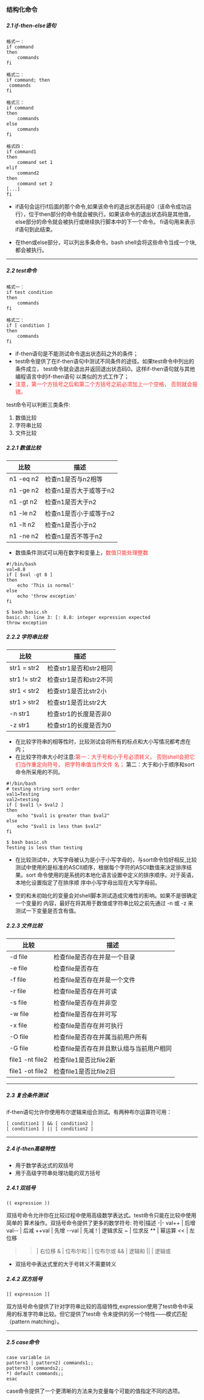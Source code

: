 ### 结构化命令
##### 2.1  if-then-else语句
```
格式一：
if command 
then 
    commands 
fi

格式二：
if command; then 
 commands 
fi

格式三：
if command 
then
    commands 
else
    commands 
fi

格式四：
if command1 
then
    command set 1 
elif 
    command2 
then
    command set 2
[...]
fi
```
- if语句会运行if后面的那个命令,如果该命令的退出状态码是0（该命令成功运行），位于then部分的命令就会被执行。如果该命令的退出状态码是其他值，else部分的命令就会被执行或继续执行脚本中的下一个命令。
fi语句用来表示if语句到此结束。

- 在then或else部分，可以列出多条命令。bash shell会将这些命令当成一个块,都会被执行。
***
##### 2.2 test命令
```
格式一：
if test condition 
then 
    commands 
fi

格式二：
if [ condition ] 
then 
    commands 
fi
```
- if-then语句是不能测试命令退出状态码之外的条件；
- test命令提供了在if-then语句中测试不同条件的途径。如果test命令中列出的条件成立， test命令就会退出并返回退出状态码0。这样if-then语句就与其他编程语言中的if-then语句 以类似的方式工作了；
- <font color=#FF3030>注意，第一个方括号之后和第二个方括号之前必须加上一个空格， 否则就会报错。</font>

test命令可以判断三类条件:
1. 数值比较
2. 字符串比较
3. 文件比较

##### 2.2.1 数值比较
比较|描述
-|-
n1 -eq n2 | 检查n1是否与n2相等
n1 -ge n2 | 检查n1是否大于或等于n2
n1 -gt n2 | 检查n1是否大于n2
n1 -le n2 | 检查n1是否小于或等于n2
n1 -lt n2 | 检查n1是否小于n2
n1 -ne n2 | 检查n1是否不等于n2
- 数值条件测试可以用在数字和变量上，<font color=#FF3030>数值只能处理整数</font>
```
#!/bin/bash
val=8.8
if [ $val -gt 8 ]
then
	echo 'This is normal'
else
	echo 'throw exception'
fi

$ bash basic.sh
basic.sh: line 3: [: 8.8: integer expression expected
throw exception
```
##### 2.2.2 字符串比较
比较|描述
-|-
str1 = str2 | 检查str1是否和str2相同
str1 != str2 | 检查str1是否和str2不同
str1 < str2 | 检查str1是否比str2小
str1 > str2 | 检查str1是否比str2大
-n str1 | 检查str1的长度是否非0
-z str1 | 检查str1的长度是否为0  
- 在比较字符串的相等性时，比较测试会将所有的标点和大小写情况都考虑在内；
- 在比较字符串大小时注意:<font color=#FF3030>第一：大于号和小于号必须转义， 否则shell会把它们当作重定向符号， 把字符串值当作文件 名； </font> 第二：大于和小于顺序和sort命令所采用的不同。
```
#!/bin/bash
# testing string sort order 
val1=Testing 
val2=testing
if [ $val1 \> $val2 ] 
then
	echo "$val1 is greater than $val2" 
else
	echo "$val1 is less than $val2" 
fi

$ bash basic.sh
Testing is less than testing
```
- 在比较测试中，大写字母被认为是小于小写字母的，与sort命令恰好相反,比较测试中使用的是标准的ASCII顺序，根据每个字符的ASCII数值来决定排序结果。sort 命令使用的是系统的本地化语言设置中定义的排序顺序。对于英语，本地化设置指定了在排序顺 序中小写字母出现在大写字母前。

- 空的和未初始化的变量会对shell脚本测试造成灾难性的影响。如果不是很确定一个变量的 内容，最好在将其用于数值或字符串比较之前先通过 -n 或 -z 来测试一下变量是否含有值。

##### 2.2.3 文件比较
比较|描述
-|-
-d file | 检查file是否存在并是一个目录
-e file | 检查file是否存在
-f file | 检查file是否存在并是一个文件
-r file | 检查file是否存在并可读
-s file | 检查file是否存在并非空
-w file | 检查file是否存在并可写
-x file | 检查file是否存在并可执行
-O file | 检查file是否存在并属当前用户所有
-G file | 检查file是否存在并且默认组与当前用户相同
file1 -nt file2 | 检查file1是否比file2新
file1 -ot file2 | 检查file1是否比file2旧

*** 
##### 2.3 复合条件测试
if-then语句允许你使用布尔逻辑来组合测试。有两种布尔运算符可用：
```
[ condition1 ] && [ condition2 ]
[ condition1 ] || [ condition2 ]
```
***
##### 2.4 if-then高级特性
- 用于数学表达式的双括号
- 用于高级字符串处理功能的双方括号

##### 2.4.1 双括号
```
(( expression ))
```
双括号命令允许你在比较过程中使用高级数学表达式。test命令只能在比较中使用简单的 算术操作。双括号命令提供了更多的数学符号:
符号|描述
-|-
val++ | 后增
val-- | 后减
++val | 先增
--val | 先减
! | 逻辑求反
~ | 位求反
** | 幂运算 
<< | 左位移
>> | 右位移
& | 位布尔和
\| | 位布尔或
&& | 逻辑和
\|\| | 逻辑或
- 双括号中表达式里的大于号转义不需要转义

##### 2.4.2 双方括号
```
[[ expression ]]
```
双方括号命令提供了针对字符串比较的高级特性,expression使用了test命令中采用的标准字符串比较。但它提供了test命 令未提供的另一个特性——模式匹配（pattern matching）。

***
##### 2.5 case命令
```
case variable in 
pattern1 | pattern2) commands1;; 
pattern3) commands2;; 
*) default commands;; 
esac
```
case命令提供了一个更清晰的方法来为变量每个可能的值指定不同的选项。